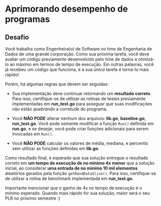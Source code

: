 # Aprimorando desempenho de programas

## Desafio

Você trabalha como Engenheira(o) de Software no time de Engenharia de Dados de uma grande corporação. Como sua próxima tarefa, você deve avaliar um código previamente desenvolvido pelo time de dados e otimizá-lo ao máximo em termos de tempo de execução. Em outras palavras, você já recebeu um código que funciona, e a sua *única* tarefa é torna-lo mais rápido!

Porém, há algumas regras que devem ser seguidas:

* Sua implementação deve continuar retornando um **resultado correto**. Para isso, certifique-se de utilizar as rotinas de testes previamente implementadas em **run_test.go** para asseguar que suas modificações não estão *quebrando* a corretude do programa.

* Você **NÃO PODE** alterar nenhum dos arquivos: **lib.go**, **baseline.go**, **run_test.go**. Você pode somente modificar a função ```Run()``` definida em **run.go**, e se desejar, você pode criar funções adicionais para serem invocadas em ```Run()```.

* Você **NÃO PODE** calcular os valores de média, mediana, e percentis sem utilizar as funções definidas em **lib.go**.

Como resultado final, é esperado que sua solução entregue o resultado correto em **um tempo de execução de no mínimo 4x menor** que a solução inicial, ao considerar **uma entrada de no mínimo 10 mil elementos** aleatórios gerados pela função ```getRandDataSlice()```. Para isso, certifique-se de utilizar a rotina de benchmark implementada em **run_test.go**.

Importante mencionar que o ganho de 4x no tempo de execução é o *mínimo* esperado. Quando mais rápido for sua solução, maior será o seu PLR no próximo semestre :)
